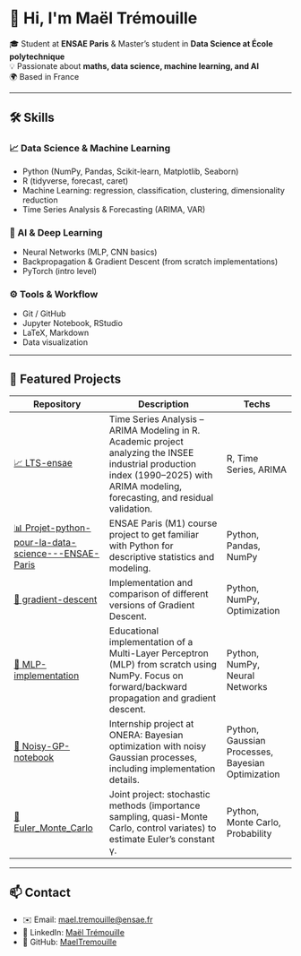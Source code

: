 # 👋 Hi, I'm Maël Trémouille  

🎓 Student at **ENSAE Paris** & Master’s student in **Data Science at École polytechnique**  
💡 Passionate about **maths, data science, machine learning, and AI**  
🌍 Based in France  

---

## 🛠 Skills  

### 📈 Data Science & Machine Learning  
- Python (NumPy, Pandas, Scikit-learn, Matplotlib, Seaborn)  
- R (tidyverse, forecast, caret)  
- Machine Learning: regression, classification, clustering, dimensionality reduction  
- Time Series Analysis & Forecasting (ARIMA, VAR)  

### 🤖 AI & Deep Learning  
- Neural Networks (MLP, CNN basics)  
- Backpropagation & Gradient Descent (from scratch implementations)  
- PyTorch (intro level)  

### ⚙️ Tools & Workflow  
- Git / GitHub  
- Jupyter Notebook, RStudio  
- LaTeX, Markdown  
- Data visualization

---

## 🚀 Featured Projects  

| Repository | Description | Techs |
|------------|-------------|-------|
| [📈 LTS-ensae](https://github.com/MaelTremouille/LTS-ensae) | Time Series Analysis – ARIMA Modeling in R. Academic project analyzing the INSEE industrial production index (1990–2025) with ARIMA modeling, forecasting, and residual validation. | R, Time Series, ARIMA |
| [📊 Projet-python-pour-la-data-science---ENSAE-Paris](https://github.com/MaelTremouille/Projet-python-pour-la-data-science---ENSAE-Paris) | ENSAE Paris (M1) course project to get familiar with Python for descriptive statistics and modeling. | Python, Pandas, NumPy |
| [🧮 gradient-descent](https://github.com/MaelTremouille/gradient-descent) | Implementation and comparison of different versions of Gradient Descent. | Python, NumPy, Optimization |
| [🤖 MLP-implementation](https://github.com/MaelTremouille/MLP-implementation) | Educational implementation of a Multi-Layer Perceptron (MLP) from scratch using NumPy. Focus on forward/backward propagation and gradient descent. | Python, NumPy, Neural Networks |
| [🔬 Noisy-GP-notebook](https://github.com/MaelTremouille/Noisy-GP-notebook) | Internship project at ONERA: Bayesian optimization with noisy Gaussian processes, including implementation details. | Python, Gaussian Processes, Bayesian Optimization |
| [🔢 Euler_Monte_Carlo](https://github.com/Leooryx/Euler_Monte_Carlo) | Joint project: stochastic methods (importance sampling, quasi-Monte Carlo, control variates) to estimate Euler’s constant γ. | Python, Monte Carlo, Probability |


---

## 📫 Contact  
- ✉️ Email: [mael.tremouille@ensae.fr](mailto:mael.tremouille@ensae.fr)  
- 🔗 LinkedIn: [Maël Trémouille](https://www.linkedin.com/in/maël-trémouille-62490b284/)  
- 🐙 GitHub: [MaelTremouille](https://github.com/MaelTremouille)  

